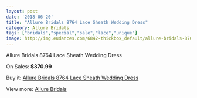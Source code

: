 ```yaml
---
layout: post
date: '2018-06-20'
title: "Allure Bridals 8764 Lace Sheath Wedding Dress"
category: Allure Bridals
tags: ["bridals","special","sale","lace","unique"]
image: http://img.eudances.com/6842-thickbox_default/allure-bridals-8764-lace-sheath-wedding-dress.jpg
---
```

Allure Bridals 8764 Lace Sheath Wedding Dress

On Sales: **$370.99**
<a href="https://www.eudances.com/en/allure-bridals/2521-allure-bridals-8764-lace-sheath-wedding-dress.html"><amp-img layout="responsive" width="600" height="600" src="//img.eudances.com/6842-thickbox_default/allure-bridals-8764-lace-sheath-wedding-dress.jpg" alt="Allure Bridals 8764 Lace Sheath Wedding Dress 0" /></a>
<a href="https://www.eudances.com/en/allure-bridals/2521-allure-bridals-8764-lace-sheath-wedding-dress.html"><amp-img layout="responsive" width="600" height="600" src="//img.eudances.com/6849-thickbox_default/allure-bridals-8764-lace-sheath-wedding-dress.jpg" alt="Allure Bridals 8764 Lace Sheath Wedding Dress 1" /></a>
<a href="https://www.eudances.com/en/allure-bridals/2521-allure-bridals-8764-lace-sheath-wedding-dress.html"><amp-img layout="responsive" width="600" height="600" src="//img.eudances.com/6848-thickbox_default/allure-bridals-8764-lace-sheath-wedding-dress.jpg" alt="Allure Bridals 8764 Lace Sheath Wedding Dress 2" /></a>
<a href="https://www.eudances.com/en/allure-bridals/2521-allure-bridals-8764-lace-sheath-wedding-dress.html"><amp-img layout="responsive" width="600" height="600" src="//img.eudances.com/6847-thickbox_default/allure-bridals-8764-lace-sheath-wedding-dress.jpg" alt="Allure Bridals 8764 Lace Sheath Wedding Dress 3" /></a>
<a href="https://www.eudances.com/en/allure-bridals/2521-allure-bridals-8764-lace-sheath-wedding-dress.html"><amp-img layout="responsive" width="600" height="600" src="//img.eudances.com/6846-thickbox_default/allure-bridals-8764-lace-sheath-wedding-dress.jpg" alt="Allure Bridals 8764 Lace Sheath Wedding Dress 4" /></a>
<a href="https://www.eudances.com/en/allure-bridals/2521-allure-bridals-8764-lace-sheath-wedding-dress.html"><amp-img layout="responsive" width="600" height="600" src="//img.eudances.com/6845-thickbox_default/allure-bridals-8764-lace-sheath-wedding-dress.jpg" alt="Allure Bridals 8764 Lace Sheath Wedding Dress 5" /></a>
<a href="https://www.eudances.com/en/allure-bridals/2521-allure-bridals-8764-lace-sheath-wedding-dress.html"><amp-img layout="responsive" width="600" height="600" src="//img.eudances.com/6844-thickbox_default/allure-bridals-8764-lace-sheath-wedding-dress.jpg" alt="Allure Bridals 8764 Lace Sheath Wedding Dress 6" /></a>
<a href="https://www.eudances.com/en/allure-bridals/2521-allure-bridals-8764-lace-sheath-wedding-dress.html"><amp-img layout="responsive" width="600" height="600" src="//img.eudances.com/6843-thickbox_default/allure-bridals-8764-lace-sheath-wedding-dress.jpg" alt="Allure Bridals 8764 Lace Sheath Wedding Dress 7" /></a>

Buy it: [Allure Bridals 8764 Lace Sheath Wedding Dress](https://www.eudances.com/en/allure-bridals/2521-allure-bridals-8764-lace-sheath-wedding-dress.html "Allure Bridals 8764 Lace Sheath Wedding Dress")

View more: [Allure Bridals](https://www.eudances.com/en/2-allure-bridals "Allure Bridals")